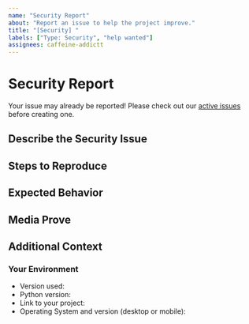 ```yaml
---
name: "Security Report"
about: "Report an issue to help the project improve."
title: "[Security] "
labels: ["Type: Security", "help wanted"]
assignees: caffeine-addictt
---
```


<!--

Oh, hi there! 😄

To expedite issue processing, please search open and closed issues before submitting a new one.
Please read our Rules of Conduct at this repository's `.github/CODE_OF_CONDUCT.md`

FIRST OF ALL, read this project's SECURITY.md file. Located in `.github/SECURITY.md`.

READ CAREFULLY IF YOUR ISSUE REPORT CONTAINS SENSIBLE OR PRIVATE DATA:
(data that might be leaked or subtracted from our servers due to this
security issue).

If this security report (or the guide on how to "identify the security bug") includes
certain personal information or involves personal identifiable data, or you believe
that the data that you might leak by exposing the way on how to attack the project
could be considered as a data leak or could violate the privacy of any kind of
data or sensible data, please do not post it here and directly email the developer:
(jgracia9988@gmail.com). You should post the issue with the least amount of
sensible or private data as possible to help us manage the security issue, and
with the extra data sent from your email to the developer (if any), we will deeply
analyze and try to fix it as fast as possible.

If you are in doubt about the data that you might post here (screenshots or media
also, count as data), please directly email us.

The data that must NOT be posted here:

* Legal and/or full names
* Names or usernames combined with other identifiers like phone numbers or email addresses
* Health or financial information (including insurance information, social security numbers, etc.)
* Information about political or religious affiliations
* Information about race, ethnicity, sexual orientation, gender, or other identifying information that could be used for discriminatory purposes

-->

# Security Report

Your issue may already be reported!
Please check out our [active issues](https://github.com/python-thread/thread/issues) before creating one.

## Describe the Security Issue

<!--
A clear and concise description of the security issue
-->

## Steps to Reproduce

<!--
e.g.:
  1. Navigate to x
  2. Go to...
  3. See error
-->

## Expected Behavior

<!--
A clear and concise description of the expected behavior
-->

## Media Prove

<!--
If applicable, provide screenshots, videos and/or code snippets
-->

## Additional Context

<!--
Any other extra context or information
-->

### Your Environment

<!--
Include as many relevant details about the environment you experienced the bug in
-->

- Version used:
- Python version:
- Link to your project:
- Operating System and version (desktop or mobile):
